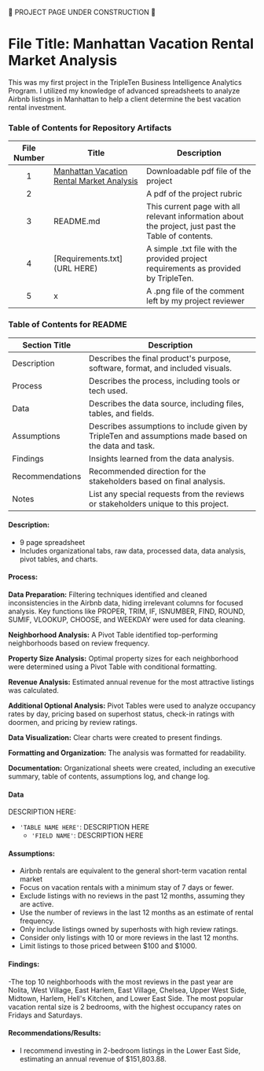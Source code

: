 🚧 PROJECT PAGE UNDER CONSTRUCTION 🚧

# File Title: Manhattan Vacation Rental Market Analysis

This was my first project in the TripleTen Business Intelligence Analytics Program. I utilized my knowledge of advanced spreadsheets to analyze Airbnb listings in Manhattan to help a client determine the best vacation rental investment. 

### Table of Contents for Repository Artifacts
| File Number | Title | Description |
| :-----------: | ----------- |----------- |
| 1 | [Manhattan Vacation Rental Market Analysis](https://github.com/jethnacino/data_projects_TripleTen/blob/main/Manhattan%20Vacation%20Rental%20Market%20Analysis/Manhattan%20Vacation%20Rental%20Analysis.pdf) | Downloadable pdf file of the project |
| 2 |  | A pdf of the project rubric |
| 3 | README.md | This current page with all relevant information about the project, just past the Table of contents. |
| 4 | [Requirements.txt](URL HERE) | A simple .txt file with the provided project requirements as provided by TripleTen. |
| 5 | x | A .png file of the comment left by my project reviewer | 

### Table of Contents for README
| Section Title | Description |
| ----------- |----------- |
| Description | Describes the final product's purpose, software, format, and included visuals. |
| Process | Describes the process, including tools or tech used. |
| Data | Describes the data source, including files, tables, and fields. |
| Assumptions | Describes assumptions to include given by TripleTen and assumptions made based on the data and task. |
| Findings | Insights learned from the data analysis. |
| Recommendations | Recommended direction for the stakeholders based on final analysis. |
| Notes | List any special requests from the reviews or stakeholders unique to this project. |

#### Description:
- 9 page spreadsheet
- Includes organizational tabs, raw data, processed data, data analysis, pivot tables, and charts. 

#### Process:
**Data Preparation:** Filtering techniques identified and cleaned inconsistencies in the Airbnb data, hiding irrelevant columns for focused analysis. Key functions like PROPER, TRIM, IF, ISNUMBER, FIND, ROUND, SUMIF, VLOOKUP, CHOOSE, and WEEKDAY were used for data cleaning.

**Neighborhood Analysis:** A Pivot Table identified top-performing neighborhoods based on review frequency.

**Property Size Analysis:** Optimal property sizes for each neighborhood were determined using a Pivot Table with conditional formatting.

**Revenue Analysis:** Estimated annual revenue for the most attractive listings was calculated.

**Additional Optional Analysis:** Pivot Tables were used to analyze occupancy rates by day, pricing based on superhost status, check-in ratings with doormen, and pricing by review ratings.

**Data Visualization:** Clear charts were created to present findings.

**Formatting and Organization:** The analysis was formatted for readability.

**Documentation:** Organizational sheets were created, including an executive summary, table of contents, assumptions log, and change log.

#### Data
DESCRIPTION HERE:
- `'TABLE NAME HERE'`: DESCRIPTION HERE
    - `'FIELD NAME'`: DESCRIPTION HERE

#### Assumptions:
- Airbnb rentals are equivalent to the general short-term vacation rental market
- Focus on vacation rentals with a minimum stay of 7 days or fewer.
- Exclude listings with no reviews in the past 12 months, assuming they are active.
- Use the number of reviews in the last 12 months as an estimate of rental frequency.
- Only include listings owned by superhosts with high review ratings.
- Consider only listings with 10 or more reviews in the last 12 months.
- Limit listings to those priced between $100 and $1000.


#### Findings:
-The top 10 neighborhoods with the most reviews in the past year are Nolita, West Village, East Harlem, East Village, Chelsea, Upper West Side, Midtown, Harlem, Hell's Kitchen, and Lower East Side. The most popular vacation rental size is 2 bedrooms, with the highest occupancy rates on Fridays and Saturdays.

#### Recommendations/Results:
- I recommend investing in 2-bedroom listings in the Lower East Side, estimating an annual revenue of $151,803.88.


